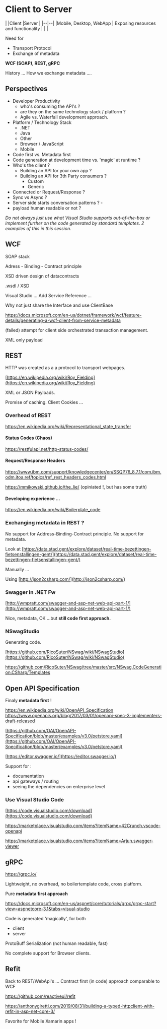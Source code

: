 # Client to Server 

|
|Client  |Server  |
|--|--|
|Mobile, Desktop, WebApp | Exposing resources and functionality
|  |  |

Need for 

 - Transport Protocol
 - Exchange of metadata

**WCF (SOAP), REST, gRPC**

History ...
How we exchange metadata ....

## Perspectives

 - Developer Productivity
	 - who's consuming the API's ? 
	 - are they on the same technology stack / platform ?
	 - Agile vs. Waterfall development approach.
 - Platform / Technology Stack 
   - .NET
   - Java
   - Other
   - Browser / JavaScript
   - Mobile 
  - Code first vs. Metadata first 
  - Code generation at development time vs. 'magic' at runtime ?
 - Who's the client ?
   - Building an API for your own app ?
   - Building an API for 3th Party consumers ?
     - Custom
     - Generic
  - Connected or Request/Response ?
  - Sync vs Async ?
  - Server side starts conversation patterns ?  - 
  - payload human readable or not ?

*Do not always just use what Visual Studio supports out-of-the-box or implement further on the code generated by standard templates.*
      *2 examples of this in this  session.*

## WCF

 SOAP stack
 
 Adress - Binding - Contract principle
 
 XSD driven design of datacontracts
 
 .wsdl / XSD
 
 Visual Studio ... Add Service Reference ...
 
 Why not just share the Interface and use ClientBase<T>
 
https://docs.microsoft.com/en-us/dotnet/framework/wcf/feature-details/generating-a-wcf-client-from-service-metadata
 
(failed) attempt for client side orchestrated transaction management.

XML only payload
 
## REST
HTTP was created as a a protocol to transport webpages.

[https://en.wikipedia.org/wiki/Roy_Fielding](https://en.wikipedia.org/wiki/Roy_Fielding)

XML or JSON Payloads.

Promise of caching.
Client Cookies ...

### Overhead of REST 

https://en.wikipedia.org/wiki/Representational_state_transfer
#### Status Codes (Chaos)
https://restfulapi.net/http-status-codes/
#### Request/Response Headers
https://www.ibm.com/support/knowledgecenter/en/SSQP76_8.7.1/com.ibm.odm.itoa.ref/topics/ref_rest_headers_codes.html

https://mmikowski.github.io/the_lie/ (opiniated !, but has some truth)
 
 #### Developing experience ...
https://en.wikipedia.org/wiki/Boilerplate_code

### Exchanging metadata in REST ?

No support for Address-Binding-Contract principle.
No support for metadata.

Look at [https://data.stad.gent/explore/dataset/real-time-bezettingen-fietsenstallingen-gent/](https://data.stad.gent/explore/dataset/real-time-bezettingen-fietsenstallingen-gent/)

Manually ...

Using [http://json2csharp.com/](http://json2csharp.com/)

### Swagger in .NET Fw
[http://wmpratt.com/swagger-and-asp-net-web-api-part-1/](http://wmpratt.com/swagger-and-asp-net-web-api-part-1/)

Nice, metadata, OK ...but **still code first approach.**

### NSwagStudio

Generating code.

[https://github.com/RicoSuter/NSwag/wiki/NSwagStudio](https://github.com/RicoSuter/NSwag/wiki/NSwagStudio)

https://github.com/RicoSuter/NSwag/tree/master/src/NSwag.CodeGeneration.CSharp/Templates

## Open API Specification

Finaly **metadata first** !

https://en.wikipedia.org/wiki/OpenAPI_Specification
https://www.openapis.org/blog/2017/03/01/openapi-spec-3-implementers-draft-released

[https://github.com/OAI/OpenAPI-Specification/blob/master/examples/v3.0/petstore.yaml](https://github.com/OAI/OpenAPI-Specification/blob/master/examples/v3.0/petstore.yaml)

[https://editor.swagger.io/](https://editor.swagger.io/)

Support for :
 - documentation
 - api gateways / routing
 - seeing the dependencies on enterprise level

### Use Visual Studio Code

[https://code.visualstudio.com/download](https://code.visualstudio.com/download)

https://marketplace.visualstudio.com/items?itemName=42Crunch.vscode-openapi

https://marketplace.visualstudio.com/items?itemName=Arjun.swagger-viewer

## gRPC

https://grpc.io/

Lightweight, no overhead, no boilertemplate code, cross platform.

Pure **metadata first approach**

https://docs.microsoft.com/en-us/aspnet/core/tutorials/grpc/grpc-start?view=aspnetcore-3.1&tabs=visual-studio

Code is generated 'magically', for both
- client
- server

ProtoBuff Serialization (not human readable, fast)

No complete support for Browser clients.

## Refit

Back to REST/WebApi's ... Contract first (in code) approach comparable to WCF

https://github.com/reactiveui/refit

https://anthonygiretti.com/2019/08/31/building-a-typed-httpclient-with-refit-in-asp-net-core-3/

Favorite for Mobile Xamarin apps !

<!--stackedit_data:
eyJoaXN0b3J5IjpbLTE2NzMxODEwNjFdfQ==
-->